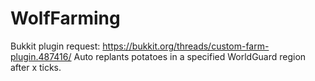 # WolfFarming
Bukkit plugin request: https://bukkit.org/threads/custom-farm-plugin.487416/
Auto replants potatoes in a specified WorldGuard region after x ticks.

